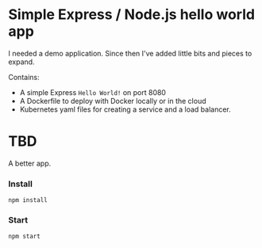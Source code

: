 # Simple Express / Node.js hello world app

I needed a demo application.  Since then I've added little bits and pieces to expand.


Contains:

  * A simple Express `Hello World!` on port 8080
  * A Dockerfile to deploy with Docker locally or in the cloud
  * Kubernetes yaml files for creating a service and a load balancer.

# TBD 

A better app.

### Install

```
npm install
```


### Start


```
npm start
```
